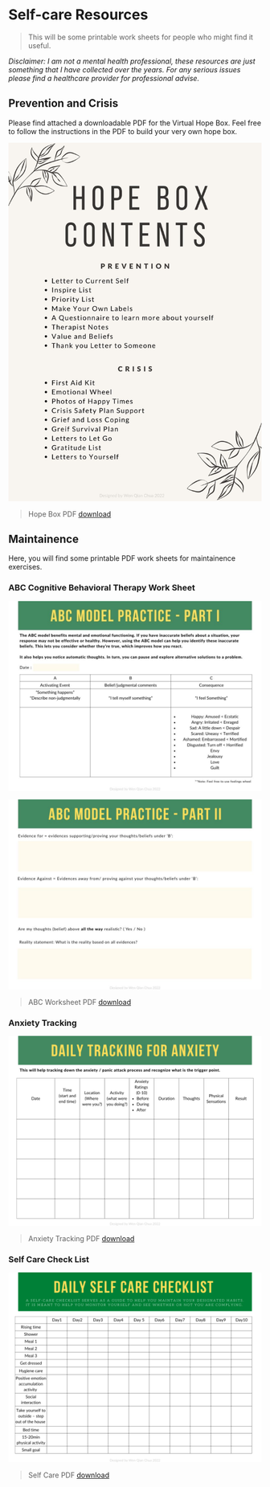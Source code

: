 
# Self-care Resources

>This will be some printable work sheets for people who might find it useful.

*Disclaimer: I am not a mental health professional, these resources are just something that I have collected over the years. For any serious issues please find a healthcare provider for professional advise.*

## Prevention and Crisis

Please find attached a downloadable PDF for the Virtual Hope Box. Feel free to follow the instructions in the PDF to build your very own hope box.

![Content](../images/selfcare/Grief%20and%20Loss%20Coping/1.jpg)

>Hope Box PDF
[download](../files/pdf/Self%20Care/Grief%20and%20Loss%20Coping.pdf)

## Maintainence

Here, you will find some printable PDF work sheets for maintainence exercises.

### ABC Cognitive Behavioral Therapy Work Sheet

![ABC Worksheet](../images/selfcare/Maintainence/2.jpg)

![ABC Worksheet](../images/selfcare/Maintainence/3.jpg)
>ABC Worksheet PDF
[download](../files/pdf/Self%20Care/ABC%20Model.pdf)

### Anxiety Tracking

![ABC Worksheet](../images/selfcare/Maintainence/4.png)

>Anxiety Tracking PDF
[download](../files/pdf/Self%20Care/Anxiety.pdf)

### Self Care Check List

![ABC Worksheet](../images/selfcare/Maintainence/1.png)

>Self Care PDF
[download](../files/pdf/Self%20Care/Self%20Care.pdf)


